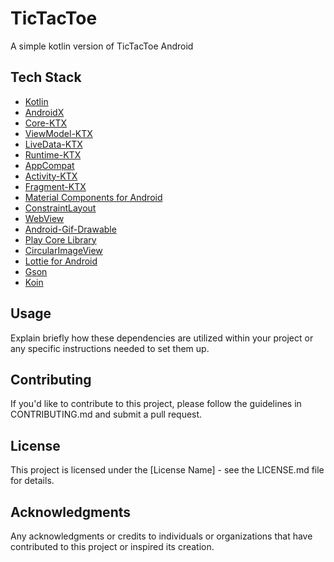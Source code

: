 # TicTacToe

A simple kotlin version of TicTacToe Android

## Tech Stack

- [Kotlin](https://kotlinlang.org/)
- [AndroidX](https://developer.android.com/jetpack/androidx)
- [Core-KTX](https://developer.android.com/kotlin/ktx)
- [ViewModel-KTX](https://developer.android.com/topic/libraries/architecture/viewmodel)
- [LiveData-KTX](https://developer.android.com/topic/libraries/architecture/livedata)
- [Runtime-KTX](https://developer.android.com/reference/androidx/lifecycle/Runtime)
- [AppCompat](https://developer.android.com/jetpack/androidx/releases/appcompat)
- [Activity-KTX](https://developer.android.com/reference/androidx/activity/package-summary)
- [Fragment-KTX](https://developer.android.com/reference/kotlin/androidx/fragment/package-summary)
- [Material Components for Android](https://material.io/develop/android)
- [ConstraintLayout](https://developer.android.com/training/constraint-layout)
- [WebView](https://developer.android.com/guide/webapps/webview)
- [Android-Gif-Drawable](https://github.com/koral--/android-gif-drawable)
- [Play Core Library](https://developer.android.com/guide/playcore)
- [CircularImageView](https://github.com/lopspower/CircularImageView)
- [Lottie for Android](https://github.com/airbnb/lottie-android)
- [Gson](https://github.com/google/gson)
- [Koin](https://insert-koin.io/)

## Usage
Explain briefly how these dependencies are utilized within your project or any specific instructions needed to set them up.

## Contributing
If you'd like to contribute to this project, please follow the guidelines in CONTRIBUTING.md and submit a pull request.

## License
This project is licensed under the [License Name] - see the LICENSE.md file for details.

## Acknowledgments
Any acknowledgments or credits to individuals or organizations that have contributed to this project or inspired its creation.


